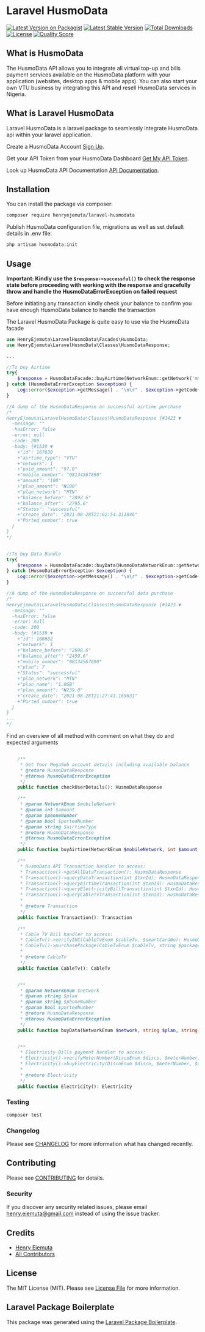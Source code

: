 # Laravel HusmoData

[![Latest Version on Packagist](https://img.shields.io/packagist/v/henryejemuta/laravel-husmodata.svg?style=flat-square)](https://packagist.org/packages/henryejemuta/laravel-husmodata)
[![Latest Stable Version](https://poser.pugx.org/henryejemuta/laravel-husmodata/v/stable)](https://packagist.org/packages/henryejemuta/laravel-husmodata)
[![Total Downloads](https://poser.pugx.org/henryejemuta/laravel-husmodata/downloads)](https://packagist.org/packages/henryejemuta/laravel-husmodata)
[![License](https://poser.pugx.org/henryejemuta/laravel-husmodata/license)](https://packagist.org/packages/henryejemuta/laravel-husmodata)
[![Quality Score](https://img.shields.io/scrutinizer/g/henryejemuta/laravel-husmodata.svg?style=flat-square)](https://scrutinizer-ci.com/g/henryejemuta/laravel-husmodata)

## What is HusmoData
The HusmoData API allows you to integrate all virtual top-up and bills payment services available on the HusmoData platform with your application (websites, desktop apps & mobile apps). You can also start your own VTU business by integrating this API and resell HusmoData services in Nigeria.

## What is Laravel HusmoData
Laravel HusmoData is a laravel package to seamlessly integrate HusmoData api within your laravel application.

Create a HusmoData Account [Sign Up](https://www.husmodata.com/signup/).

Get your API Token from your HusmoData Dashboard [Get My API Token](https://www.husmodata.com/documentation/).

Look up HusmoData API Documentation [API Documentation](https://documenter.getpostman.com/view/10645604/TVKHVFW7).

## Installation

You can install the package via composer:

```bash
composer require henryejemuta/laravel-husmodata
```

Publish HusmoData configuration file, migrations as well as set default details in .env file:

```bash
php artisan husmodata:init
```

## Usage

**Important: Kindly use the ``$response->successful()`` to check the response state before proceeding with working with the response and gracefully throw and handle the HusmoDataErrorException on failed request**

Before initiating any transaction kindly check your balance to confirm you have enough HusmoData balance to handle the transaction

The Laravel HusmoData Package is quite easy to use via the HusmoData facade
```php
use HenryEjemuta\LaravelHusmoData\Facades\HusmoData;
use HenryEjemuta\LaravelHusmoData\Classes\HusmoDataResponse;

...

//To buy Airtime
try{
    $response = HusmoDataFacade::buyAirtime(NetworkEnum::getNetwork('mtn'), 100, '08134567890');
} catch (HusmoDataErrorException $exception) {
    Log::error($exception->getMessage() . "\n\r" . $exception->getCode());
}

//A dump of the HusmoDataResponse on successful airtime purchase
/*
HenryEjemuta\LaravelHusmoData\Classes\HusmoDataResponse {#1423 ▼
  -message: ""
  -hasError: false
  -error: null
  -code: 200
  -body: {#1539 ▼
    +"id": 167630
    +"airtime_type": "VTU"
    +"network": 1
    +"paid_amount": "97.0"
    +"mobile_number": "08134567890"
    +"amount": "100"
    +"plan_amount": "₦100"
    +"plan_network": "MTN"
    +"balance_before": "2892.6"
    +"balance_after": "2795.6"
    +"Status": "successful"
    +"create_date": "2021-08-28T21:02:54.311846"
    +"Ported_number": true
  }
}
*/


//To buy Data Bundle
try{
    $response = HusmoDataFacade::buyData(HusmoDataNetworkEnum::getNetwork("mtn"), 7, "08134567890");
} catch (HusmoDataErrorException $exception) {
    Log::error($exception->getMessage() . "\n\r" . $exception->getCode());
}

//A dump of the HusmoDataResponse on successful data purchase
/*
HenryEjemuta\LaravelHusmoData\Classes\HusmoDataResponse {#1423 ▼
  -message: ""
  -hasError: false
  -error: null
  -code: 200
  -body: {#1539 ▼
    +"id": 108602
    +"network": 1
    +"balance_before": "2698.6"
    +"balance_after": "2459.6"
    +"mobile_number": "08134567890"
    +"plan": 7
    +"Status": "successful"
    +"plan_network": "MTN"
    +"plan_name": "1.0GB"
    +"plan_amount": "₦239.0"
    +"create_date": "2021-08-28T21:27:41.169631"
    +"Ported_number": true
  }
}
...
*/

```


Find an overview of all method with comment on what they do and expected arguments
```php

    /**
     * Get Your MegaSub account details including available balance
     * @return HusmoDataResponse
     * @throws HusmoDataErrorException
     */
    public function checkUserDetails(): HusmoDataResponse

    /**
     * @param NetworkEnum $mobileNetwork
     * @param int $amount
     * @param $phoneNumber
     * @param bool $portedNumber
     * @param string $airtimeType
     * @return HusmoDataResponse
     * @throws HusmoDataErrorException
     */
    public function buyAirtime(NetworkEnum $mobileNetwork, int $amount, $phoneNumber, bool $portedNumber = true, string $airtimeType = "VTU"): HusmoDataResponse

    /**
     * HusmoData API Transaction handler to access:
     * Transaction()->getAllDataTransaction(): HusmoDataResponse
     * Transaction()->queryDataTransaction(int $txnId): HusmoDataResponse
     * Transaction()->queryAirtimeTransaction(int $txnId): HusmoDataResponse
     * Transaction()->queryElectricityBillTransaction(int $txnId): HusmoDataResponse
     * Transaction()->queryCableTvTransaction(int $txnId): HusmoDataResponse
     *
     * @return Transaction
     */
    public function Transaction(): Transaction

    /**
     * Cable TV Bill handler to access:
     * CableTv()->verifyIUC(CableTvEnum $cableTv, $smartCardNo): HusmoDataResponse
     * CableTv()->purchasePackage(CableTvEnum $cableTv, string $package, $smartCardNo): HusmoDataResponse
     *
     * @return CableTv
     */
    public function CableTv(): CableTv


    /**
     * @param NetworkEnum $network
     * @param string $plan
     * @param string $phoneNumber
     * @param bool $portedNumber
     * @return HusmoDataResponse
     * @throws HusmoDataErrorException
     */
    public function buyData(NetworkEnum $network, string $plan, string $phoneNumber, bool $portedNumber = true): HusmoDataResponse


    /**
     * Electricity Bills payment handler to access:
     * Electricity()->verifyMeterNumber(DiscoEnum $disco, $meterNumber, MeterTypeEnum $meterType): HusmoDataResponse
     * Electricity()->buyElectricity(DiscoEnum $disco, $meterNumber, $amount, MeterTypeEnum $meterType): HusmoDataResponse
     *
     * @return Electricity
     */
    public function Electricity(): Electricity

```

### Testing

```bash
composer test
```

### Changelog

Please see [CHANGELOG](CHANGELOG.md) for more information what has changed recently.

## Contributing

Please see [CONTRIBUTING](CONTRIBUTING.md) for details.

### Security

If you discover any security related issues, please email henry.ejemuta@gmail.com instead of using the issue tracker.

## Credits

- [Henry Ejemuta](https://github.com/henryejemuta)
- [All Contributors](https://github.com/henryejemuta/graphs/contributors)

## License

The MIT License (MIT). Please see [License File](LICENSE.md) for more information.

## Laravel Package Boilerplate

This package was generated using the [Laravel Package Boilerplate](https://laravelpackageboilerplate.com).
